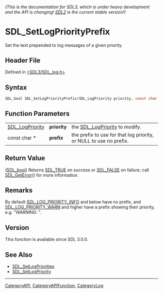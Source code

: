 ###### (This is the documentation for SDL3, which is under heavy development and the API is changing! [SDL2](https://wiki.libsdl.org/SDL2/) is the current stable version!)
# SDL_SetLogPriorityPrefix

Set the text prepended to log messages of a given priority.

## Header File

Defined in [<SDL3/SDL_log.h>](https://github.com/libsdl-org/SDL/blob/main/include/SDL3/SDL_log.h)

## Syntax

```c
SDL_bool SDL_SetLogPriorityPrefix(SDL_LogPriority priority, const char *prefix);
```

## Function Parameters

|                                    |              |                                                                    |
| ---------------------------------- | ------------ | ------------------------------------------------------------------ |
| [SDL_LogPriority](SDL_LogPriority) | **priority** | the [SDL_LogPriority](SDL_LogPriority) to modify.                  |
| const char *                       | **prefix**   | the prefix to use for that log priority, or NULL to use no prefix. |

## Return Value

([SDL_bool](SDL_bool)) Returns [SDL_TRUE](SDL_TRUE) on success or
[SDL_FALSE](SDL_FALSE) on failure; call [SDL_GetError](SDL_GetError)() for
more information.

## Remarks

By default [SDL_LOG_PRIORITY_INFO](SDL_LOG_PRIORITY_INFO) and below have no
prefix, and [SDL_LOG_PRIORITY_WARN](SDL_LOG_PRIORITY_WARN) and higher have
a prefix showing their priority, e.g. "WARNING: ".

## Version

This function is available since SDL 3.0.0.

## See Also

- [SDL_SetLogPriorities](SDL_SetLogPriorities)
- [SDL_SetLogPriority](SDL_SetLogPriority)

----
[CategoryAPI](CategoryAPI), [CategoryAPIFunction](CategoryAPIFunction), [CategoryLog](CategoryLog)

